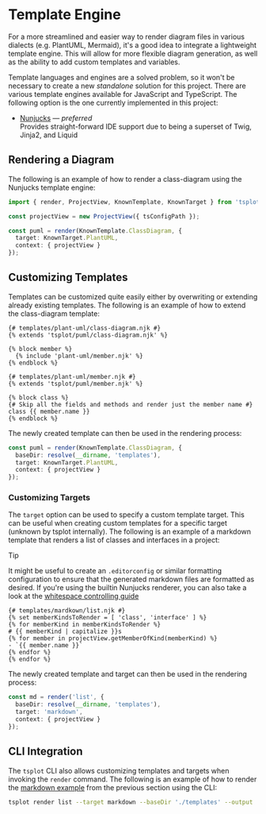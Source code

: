 # Template Engine

For a more streamlined and easier way to render diagram files in various dialects (e.g. PlantUML, Mermaid), it's a good idea to integrate a lightweight template engine. This will allow for more flexible diagram generation, as well as the ability to add custom templates and variables.

Template languages and engines are a solved problem, so it won't be necessary to create a new _standalone_ solution for this project. There are various template engines available for JavaScript and TypeScript. The following option is the one currently implemented in this project:

- [Nunjucks](https://mozilla.github.io/nunjucks/) — _preferred_ <br>
  Provides straight-forward IDE support due to being a superset of Twig, Jinja2, and Liquid

## Rendering a Diagram

The following is an example of how to render a class-diagram using the Nunjucks template engine:

```typescript
import { render, ProjectView, KnownTemplate, KnownTarget } from 'tsplot';

const projectView = new ProjectView({ tsConfigPath });

const puml = render(KnownTemplate.ClassDiagram, {
  target: KnownTarget.PlantUML,
  context: { projectView }
});
```

## Customizing Templates

Templates can be customized quite easily either by overwriting or extending already existing templates. The following is an example of how to extend the class-diagram template:

```nunjucks
{# templates/plant-uml/class-diagram.njk #}
{% extends 'tsplot/puml/class-diagram.njk' %}

{% block member %}
  {% include 'plant-uml/member.njk' %}
{% endblock %}
```

```nunjucks
{# templates/plant-uml/member.njk #}
{% extends 'tsplot/puml/member.njk' %}

{% block class %}
{# Skip all the fields and methods and render just the member name #}
class {{ member.name }}
{% endblock %}
```

The newly created template can then be used in the rendering process:

```typescript
const puml = render(KnownTemplate.ClassDiagram, {
  baseDir: resolve(__dirname, 'templates'),
  target: KnownTarget.PlantUML,
  context: { projectView }
});
```

### Customizing Targets

The `target` option can be used to specify a custom template target. This can be useful when creating custom templates for a specific target (unknown by tsplot internally). The following is an example of a markdown template that renders a list of classes and interfaces in a project:

> [!TIP] 
> It might be useful to create an `.editorconfig` or similar formatting configuration to ensure that the generated markdown files are formatted as desired. If you're using the builtin Nunjucks renderer, you can also take a look at the [whitespace controlling guide](https://mozilla.github.io/nunjucks/templating.html#whitespace-control)

```nunjucks
{# templates/mardkown/list.njk #}
{% set memberKindsToRender = [ 'class', 'interface' ] %}
{% for memberKind in memberKindsToRender %}
# {{ memberKind | capitalize }}s
{% for member in projectView.getMemberOfKind(memberKind) %}
- `{{ member.name }}`
{% endfor %}
{% endfor %}
```

The newly created template and target can then be used in the rendering process:

```typescript
const md = render('list', {
  baseDir: resolve(__dirname, 'templates'),
  target: 'markdown',
  context: { projectView }
});
```

## CLI Integration

The `tsplot` CLI also allows customizing templates and targets when invoking the `render` command. The following is an example of how to render the [markdown example](#customizing-targets) from the previous section using the CLI:

```bash
tsplot render list --target markdown --baseDir './templates' --output './list.md'
```
